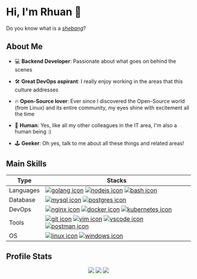 # Hi, I'm Rhuan 👋

Do you know what is a [_shebang_](https://en.wikipedia.org/wiki/Shebang_(Unix))?

## About Me

- 💻 **Backend Developer**: Passionate about what goes on behind the scenes
- 🛠️ **Great DevOps aspirant**: I really enjoy working in the areas that this culture addresses
- 🔥 **Open-Source lover**: Ever since I discovered the Open-Source world (from Linux) and its entire community, my eyes shine with excitement all the time

- 🙋 **Human**: Yes, like all my other colleagues in the IT area, I'm also a human being :)
- 🕹️ **Geeker**: Oh yes, talk to me about all these things and related areas!

## Main Skills

| Type      | Stacks                                                                                                                                               |
| --------- | ---------------------------------------------------------------------------------------------------------------------------------------------------- |
| Languages | [![golang icon][go]](https://go.dev/) [![nodejs icon][nodejs]](https://nodejs.org/en) [![bash icon][bash]](https://gnu.org/software/bash/)                                                           |
| Database  | [![mysql icon][mysql]](https://mysql.com/) [![postgres icon][postgres]](https://postgresql.org/)                                                     |
| DevOps    | [![nginx icon][nginx]](https://nginx.org/en/) [![docker icon][docker]](https://docker.com/) [![kubernetes icon][kubernetes]](https://kubernetes.io/) |
| Tools     | [![git icon][git]](https://git-scm.com/) [![vim icon][vim]](https://vim.org/) [![vscode icon][vscode]](https://code.visualstudio.com/) [![postman icon][postman]](https://postman.com/) |
| OS        | [![linux icon][linux]](https://kernel.org/) [![windows icon][windows]](https://microsoft.com/en-us/windows)                                          |

## Profile Stats

<div align="center">
  <img src="https://github-readme-stats.vercel.app/api?username=rhuanpk&theme=radical&show_icons=true&card_width=125">
  <img src="https://github-readme-streak-stats.herokuapp.com/?user=rhuanpk&theme=radical&card_width=415">
  <img src="https://github-readme-activity-graph.vercel.app/graph?username=rhuanpk&bg_color=141321&color=a9fef7&title_color=fe428e&line=ba3d70&point=f8d847&area=true&radius=7&height=350">
</div>

[go]: https://skillicons.dev/icons?i=go "Golang"
[git]: https://skillicons.dev/icons?i=git "Git"
[linux]: https://skillicons.dev/icons?i=linux "Linux"
[docker]: https://skillicons.dev/icons?i=docker "Docker"
[mysql]: https://skillicons.dev/icons?i=mysql "MySQL"
[postgres]: https://skillicons.dev/icons?i=postgres "PostgreSQL"
[windows]: https://skillicons.dev/icons?i=windows "Windows"
[bash]: https://skillicons.dev/icons?i=bash "Bash"
[kubernetes]: https://skillicons.dev/icons?i=kubernetes "Kubernetes"
[nginx]: https://skillicons.dev/icons?i=nginx "Nginx"
[vscode]: https://skillicons.dev/icons?i=vscode "VSCode"
[postman]: https://skillicons.dev/icons?i=postman "Postman"
[vim]: https://skillicons.dev/icons?i=vim "Vim"
[nodejs]: https://skillicons.dev/icons?i=nodejs "NodeJS"
